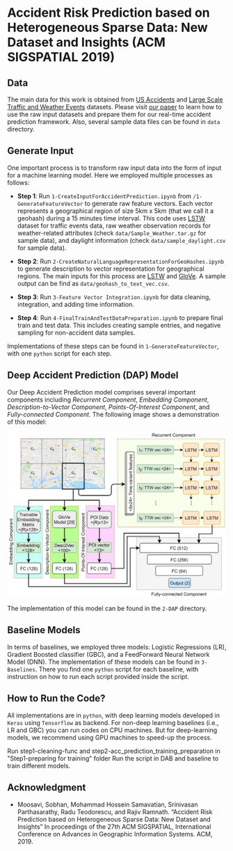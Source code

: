 # Accident Risk Prediction based on Heterogeneous Sparse Data: New Dataset and Insights (ACM SIGSPATIAL 2019)

## Data
The main data for this work is obtained from [US Accidents](https://smoosavi.org/datasets/us_accidents) and [Large Scale Traffic and Weather Events](https://smoosavi.org/datasets/lstw) datasets. Please visit [our paper](https://arxiv.org/pdf/1909.09638.pdf) to learn how to use the raw input datasets and prepare them for our real-time accident prediction framework. Also, several sample data files can be found in ```data``` directory. 

## Generate Input
One important process is to transform raw input data into the form of input for a machine learning model. Here we employed multiple processes as follows:

* __Step 1__: Run `1-CreateInputForAccidentPrediction.ipynb` from `/1-GenerateFeatureVector` to generate raw feature vectors. Each vector represents a geographical region of size 5km x 5km (that we call it a geohash) during a 15 minutes time interval. This code uses [LSTW](https://smoosavi.org/datasets/lstw) dataset for traffic events data, raw weather observation records for weather-related attributes (check `data/Sample_Weather.tar.gz` for sample data), and daylight information (check `data/sample_daylight.csv` for sample data). 

* __Step 2__: Run `2-CreateNaturalLanguageRepresentationForGeoHashes.ipynb` to generate description to vector representation for geographical regions. The main inputs for this process are [LSTW](https://smoosavi.org/datasets/lstw) and [GloVe](https://nlp.stanford.edu/projects/glove/). A sample output can be find as `data/geohash_to_text_vec.csv`. 

* __Step 3__: Run `3-Feature Vector Integration.ipynb` for data cleaning, integration, and adding time information. 

* __Step 4__: Run `4-FinalTrainAndTestDataPreparation.ipynb` to prepare final train and test data. This includes creating sample entries, and negative sampling for non-accident data samples. 

Implementations of these steps can be found in `1-GenerateFeatureVector`, with one `python` script for each step. 

## Deep Accident Prediction (DAP) Model
Our Deep Accident Prediction model comprises several important components including _Recurrent Component_, _Embedding Component_, _Description-to-Vector Component_, _Points-Of-Interest Component_, and _Fully-connected Component_. The following image shows a demonstration of this model: <center><img src="/files/dap.png" width="600"></center>

The implementation of this model can be found in the `2-DAP` directory. 

## Baseline Models
In terms of baselines, we employed three models: Logistic Regressions (LR), Gradient Boosted classifier (GBC), and a FeedForward Neural Network Model (DNN). The implementation of these models can be found in `3-Baselines`. There you find one `python` script for each baseline, with instruction on how to run each script provided inside the script. 

## How to Run the Code? 
All implementations are in `python`, with deep learning models developed in `Keras` using `Tensorflow` as backend. For non-deep learning baselines (i.e., LR and GBC) you can run codes on CPU machines. But for deep-learning models, we recommend using GPU machines to speed-up the process. 

Run step1-cleaning-func and step2-acc_prediction_training_preparation in "Step1-preparing for training" folder
Run the script in DAB and baseline to train different models. 

## Acknowledgment 
* Moosavi, Sobhan, Mohammad Hossein Samavatian, Srinivasan Parthasarathy, Radu Teodorescu, and Rajiv Ramnath. “Accident Risk Prediction based on Heterogeneous Sparse Data: New Dataset and Insights” In proceedings of the 27th ACM SIGSPATIAL, International Conference on Advances in Geographic Information Systems. ACM, 2019. 


